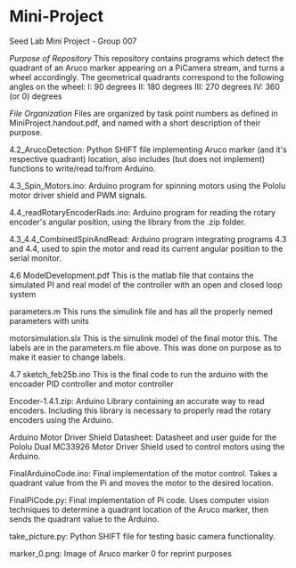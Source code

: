 # Mini-Project
Seed Lab Mini Project - Group 007

_Purpose of Repository_
This repository contains programs which detect the quadrant of an Aruco marker appearing on a PiCamera stream, and turns a wheel accordingly.
The geometrical quadrants correspond to the following angles on the wheel:
I: 90 degrees
II: 180 degrees
III: 270 degrees
IV: 360 (or 0) degrees



_File Organization_
Files are organized by task point numbers as defined in MiniProject.handout.pdf, and named with a short description of their purpose.

4.2_ArucoDetection: Python SHIFT file implementing Aruco marker (and it's respective quadrant) location, also includes (but does not implement) functions to write/read to/from Arduino.

4.3_Spin_Motors.ino: Arduino program for spinning motors using the Pololu motor driver shield and PWM signals. 

4.4_readRotaryEncoderRads.ino: Arduino program for reading the rotary encoder's angular position, using the library from the .zip folder.  

4.3_4.4_CombinedSpinAndRead: Arduino program integrating programs 4.3 and 4.4, used to spin the motor and read its current angular position to the serial monitor.
 
4.6 ModelDevelopment.pdf This is the matlab file that contains the simulated PI and real model of the controller with an open and closed loop system

parameters.m This runs the simulink file and has all the properly nemed parameters with units

motorsimulation.slx This is the simulink model of the final motor this. The labels are in the parameters.m file above. This was done on purpose as to make it easier to change labels.

4.7 sketch_feb25b.ino This is the final code to run the arduino with the encoader PID controller and motor controller

Encoder-1.4.1.zip: Arduino Library containing an accurate way to read encoders. Including this library is necessary to properly read the rotary   encoders using the Arduino.   

Arduino Motor Driver Shield Datasheet: Datasheet and user guide for the Pololu Dual MC33926 Motor Driver Shield used to control motors using the Arduino.

FinalArduinoCode.ino: Final implementation of the motor control. Takes a quadrant value from the Pi and moves the motor to the desired location.

FinalPiCode.py: Final implementation of Pi code. Uses computer vision techniques to determine a quadrant location of the Aruco marker, then sends the quadrant value to the Arduino. 

take_picture.py: Python SHIFT file for testing basic camera functionality.

marker_0.png: Image of Aruco marker 0 for reprint purposes
